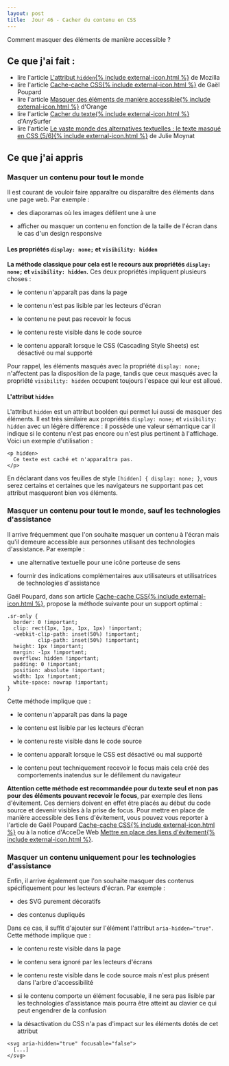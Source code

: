 ```yaml
---
layout: post
title:  Jour 46 - Cacher du contenu en CSS
---
```


Comment masquer des éléments de manière accessible ?

## Ce que j'ai fait :
- lire l'article <a href="https://developer.mozilla.org/fr/docs/Web/HTML/Attributs_universels/hidden">L'attribut `hidden`{% include external-icon.html %}</a> de Mozilla
- lire l'article <a href="https://www.ffoodd.fr/cache-cache-css/">Cache-cache CSS{% include external-icon.html %}</a> de Gaël Poupard
- lire l'article <a href="https://a11y-guidelines.orange.com/web/exemples/masquage/index.html">Masquer des éléments de manière accessible{% include external-icon.html %}</a> d'Orange
- lire l'article <a href="https://www.anysurfer.be/fr/en-pratique/sites-web/cacher-du-texte">Cacher du texte{% include external-icon.html %}</a> d'AnySurfer
- lire l'article <a href="https://www.lelutinduweb.fr/alternatives-textuelles-texte-masque-css/">Le vaste monde des alternatives textuelles : le texte masqué en CSS (5/6){% include external-icon.html %}</a> de Julie Moynat

## Ce que j'ai appris
### Masquer un contenu pour tout le monde
Il est courant de vouloir faire apparaître ou disparaître des éléments dans une page web. Par exemple :
- des diaporamas où les images défilent une à une

- afficher ou masquer un contenu en fonction de la taille de l'écran dans le cas d'un design responsive

#### Les propriétés `display: none;` et `visibility: hidden`
**La méthode classique pour cela est le recours aux propriétés `display: none;` et `visibility: hidden`.** Ces deux propriétés impliquent plusieurs choses :
- le contenu n'apparaît pas dans la page

- le contenu n'est pas lisible par les lecteurs d'écran

- le contenu ne peut pas recevoir le focus

- le contenu reste visible dans le code source

- le contenu apparaît lorsque le CSS (Cascading Style Sheets) est désactivé ou mal supporté

Pour rappel, les éléments masqués avec la propriété `display: none;` n'affectent pas la disposition de la page, tandis que ceux masqués avec la propriété `visibility: hidden` occupent toujours l'espace qui leur est alloué.

#### L'attribut `hidden`
L'attribut `hidden` est un attribut booléen qui permet lui aussi de masquer des éléments. Il est très similaire aux propriétés `display: none;` et `visibility: hidden` avec un légère différence : il possède une valeur sémantique car il indique si le contenu n'est pas encore ou n'est plus pertinent à l'affichage. Voici un exemple d'utilisation :

```
<p hidden>
  Ce texte est caché et n'apparaîtra pas.
</p>
```

En déclarant dans vos feuilles de style `[hidden] { display: none; }`, vous serez certains et certaines que les navigateurs ne supportant pas cet attribut masqueront bien vos éléments.

### Masquer un contenu pour tout le monde, sauf les technologies d'assistance
Il arrive fréquemment que l'on souhaite masquer un contenu à l'écran mais qu'il demeure accessible aux personnes utilisant des technologies d'assistance. Par exemple :
- une alternative textuelle pour une icône porteuse de sens

- fournir des indications complémentaires aux utilisateurs et utilisatrices de technologies d'assistance

Gaël Poupard, dans son article <a href="https://www.ffoodd.fr/cache-cache-css/">Cache-cache CSS{% include external-icon.html %}</a>, propose la méthode suivante pour un support optimal :

```
.sr-only {
  border: 0 !important;
  clip: rect(1px, 1px, 1px, 1px) !important;
  -webkit-clip-path: inset(50%) !important;
          clip-path: inset(50%) !important;
  height: 1px !important;
  margin: -1px !important;
  overflow: hidden !important;
  padding: 0 !important;
  position: absolute !important;
  width: 1px !important;
  white-space: nowrap !important;
}
```

Cette méthode implique que :
- le contenu n'apparaît pas dans la page

- le contenu est lisible par les lecteurs d'écran

- le contenu reste visible dans le code source

- le contenu apparaît lorsque le CSS est désactivé ou mal supporté

- le contenu peut techniquement recevoir le focus mais cela créé des comportements inatendus sur le défilement du navigateur

**Attention cette méthode est recommandée pour du texte seul et non pas pour des éléments pouvant recevoir le focus**, par exemple des liens d'évitement. Ces derniers doivent en effet être placés au début du code source et devenir visibles à la prise de focus. Pour mettre en place de manière accessible des liens d'évitement, vous pouvez vous reporter à l'article de Gaël Poupard <a href="https://www.ffoodd.fr/cache-cache-css/">Cache-cache CSS{% include external-icon.html %}</a> ou à la notice d'AcceDe Web <a href="https://www.accede-web.com/notices/html-css-javascript/12-navigation-clavier/12-2-liens-evitement/">Mettre en place des liens d'évitement{% include external-icon.html %}</a>.

### Masquer un contenu uniquement pour les technologies d'assistance
Enfin, il arrive également que l'on souhaite masquer des contenus spécifiquement pour les lecteurs d'écran. Par exemple :
- des SVG purement décoratifs

- des contenus dupliqués

Dans ce cas, il suffit d'ajouter sur l'élément l'attribut `aria-hidden="true"`. Cette méthode implique que :
- le contenu reste visible dans la page

- le contenu sera ignoré par les lecteurs d'écrans

- le contenu reste visible dans le code source mais n'est plus présent dans l'arbre d'accessibilité

- si le contenu comporte un élément focusable, il ne sera pas lisible par les technologies d'assistance mais pourra être atteint au clavier ce qui peut engendrer de la confusion

- la désactivation du CSS n'a pas d'impact sur les éléments dotés de cet attribut

```
<svg aria-hidden="true" focusable="false">
  [...]
</svg>
```
